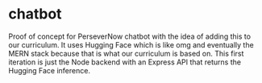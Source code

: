 # chatbot
Proof of concept for PerseverNow chatbot with the idea of adding this to our curriculum. It uses Hugging Face which is like omg and eventually the MERN stack because that is what our curriculum is based on. This first iteration is just the Node backend with an Express API that returns the Hugging Face inference.
